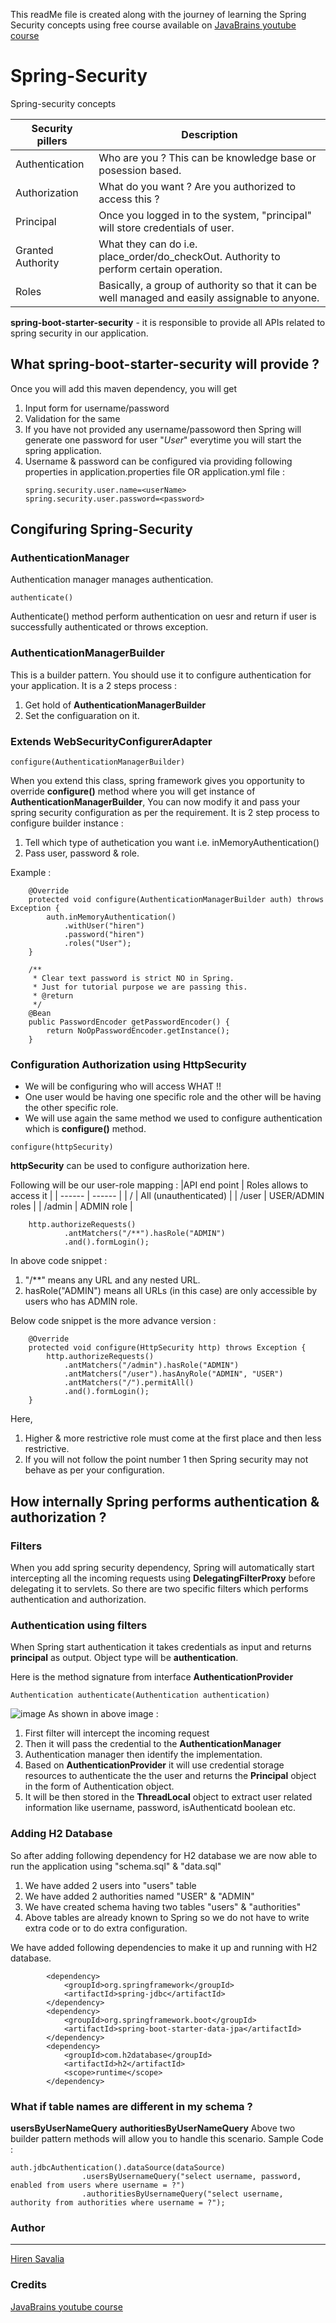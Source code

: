 This readMe file is created along with the journey of learning the Spring Security concepts using free course available on [JavaBrains youtube course](https://www.youtube.com/playlist?list=PLqq-6Pq4lTTYTEooakHchTGglSvkZAjnE)
# Spring-Security
Spring-security concepts

|Security pillers | Description |
| ------ | ------ |
| Authentication | Who are you ? This can be knowledge base or posession based. |
| Authorization | What do you want ? Are you authorized to access this ? |
| Principal | Once you logged in to the system, "principal" will store credentials of user. |
| Granted Authority | What they can do i.e. place_order/do_checkOut. Authority to perform certain operation.|
| Roles | Basically, a group of authority so that it can be well managed and easily assignable to anyone. |

**spring-boot-starter-security** - it is responsible to provide all APIs related to spring security in our application.

## What spring-boot-starter-security will provide ?
Once you will add this maven dependency, you will get
1. Input form for username/password
2. Validation for the same
3. If you have not provided any username/passoword then Spring will generate one password for user "*User*" everytime you will start the spring application.
4. Username & password can be configured via providing following properties in application.properties file OR application.yml file :
	```
	spring.security.user.name=<userName>
	spring.security.user.password=<password>
	```

## Congifuring Spring-Security
### AuthenticationManager
Authentication manager manages authentication.
```
authenticate()
```
Authenticate() method perform authentication on uesr and return if user  is successfully authenticated or throws exception.

### AuthenticationManagerBuilder
This is a builder pattern. You should use it to configure authentication for your application.
It is a 2 steps process :
1. Get hold of **AuthenticationManagerBuilder**
2. Set the configuaration on it.

### Extends WebSecurityConfigurerAdapter
```
configure(AuthenticationManagerBuilder)
```
When you extend this class, spring framework gives you opportunity to override **configure()** method where you will get instance of **AuthenticationManagerBuilder**, You can now modify it and pass your spring security configuration as per the requirement.
It is 2 step process to configure builder instance :
1. Tell which type of authetication you want i.e. inMemoryAuthentication()
2. Pass user, password & role.

Example :
```
	@Override
	protected void configure(AuthenticationManagerBuilder auth) throws Exception {
		auth.inMemoryAuthentication()
			.withUser("hiren")
			.password("hiren")
			.roles("User");
	}
	
	/**
	 * Clear text password is strict NO in Spring.
	 * Just for tutorial purpose we are passing this.
	 * @return
	 */
	@Bean
	public PasswordEncoder getPasswordEncoder() {
		return NoOpPasswordEncoder.getInstance();
	}
```

### Configuration Authorization using HttpSecurity
- We will be configuring who will access WHAT !!
- One user would be having one specific role and the other will be having the other specific role.
- We will use again the same method we used to configure authentication which is **configure()** method.
```
configure(httpSecurity)
```
**httpSecurity** can be used to configure authorization here.

Following will be our user-role mapping :
|API end point | Roles allows to access it |
| ------ | ------ |
| / | All (unauthenticated) |
| /user | USER/ADMIN roles |
| /admin | ADMIN role |
```
	http.authorizeRequests()
			.antMatchers("/**").hasRole("ADMIN")
			.and().formLogin();
```
In above code snippet :
1.  "/**" means any URL and any nested URL.
2. hasRole("ADMIN") means all URLs (in this case) are only accessible by users who has ADMIN role.

Below code snippet is the more advance version :
```
	@Override
	protected void configure(HttpSecurity http) throws Exception {
		http.authorizeRequests()
			.antMatchers("/admin").hasRole("ADMIN")
			.antMatchers("/user").hasAnyRole("ADMIN", "USER")
			.antMatchers("/").permitAll()
			.and().formLogin();
	}
```
Here,
1. Higher & more restrictive role must come at the first place and then less restrictive.
2. If you will not follow the point number 1 then Spring security may not behave as per your configuration.

## How internally Spring performs authentication & authorization ?
### Filters
When you add spring security dependency, Spring will automatically start intercepting all the incoming requests using **DelegatingFilterProxy** before delegating it to servlets.
So there are two specific filters which performs authentication and authorization.

### Authentication using filters
When Spring start authentication it takes credentials as input and returns **principal** as output. Object type will be **authentication**.

Here is the method signature from interface **AuthenticationProvider**
```
Authentication authenticate(Authentication authentication)
```
![image](https://user-images.githubusercontent.com/2741709/125129805-a0064a00-e11d-11eb-87d5-821c2371044e.png)
As shown in above image :
1. First filter will intercept the incoming request
2. Then it will pass the credential to the **AuthenticationManager**
3. Authentication manager then identify the implementation.
4. Based on **AuthenticationProvider** it will use credential storage resources to authenticate the the user and returns the **Principal** object in the form of Authentication object.
5. It will be then stored in the **ThreadLocal** object to extract user related information like username, password, isAuthenticatd boolean etc.

### Adding H2 Database
So after adding following dependency for H2 database we are now able to run the application using "schema.sql" & "data.sql"
1. We have added 2 users into "users" table
2. We have added 2 authorities named "USER" & "ADMIN"
3. We have created schema having two tables "users" & "authorities"
4. Above tables are already known to Spring so we do not have to write extra code or to do extra configuration.

We have added following dependencies to make it up and running with H2 database.

```
		<dependency>
			<groupId>org.springframework</groupId>
			<artifactId>spring-jdbc</artifactId>
		</dependency>
		<dependency>
			<groupId>org.springframework.boot</groupId>
			<artifactId>spring-boot-starter-data-jpa</artifactId>
		</dependency>
		<dependency>
			<groupId>com.h2database</groupId>
			<artifactId>h2</artifactId>
			<scope>runtime</scope>
		</dependency>
```

### What if table names are different in my schema ?
**usersByUserNameQuery**
**authoritiesByUserNameQuery**
Above two builder pattern methods will allow you to handle this scenario.
Sample Code :
```
auth.jdbcAuthentication().dataSource(dataSource)
				.usersByUsernameQuery("select username, password, enabled from users where username = ?")
				.authoritiesByUsernameQuery("select username, authority from authorities where username = ?");
```


### Author
---

[Hiren Savalia](https://www.linkedin.com/in/hiren879/)

### Credits
[JavaBrains youtube course](https://www.youtube.com/playlist?list=PLqq-6Pq4lTTYTEooakHchTGglSvkZAjnE)